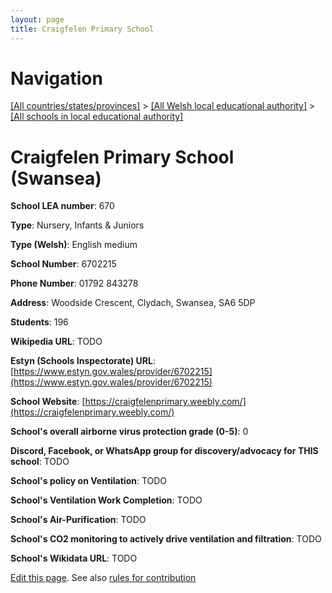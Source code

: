 ```yaml
---
layout: page
title: Craigfelen Primary School
---
```

# Navigation

[[All countries/states/provinces]](../../..) > [[All Welsh local educational authority]](../..) > [[All schools in local educational authority]](..)

# Craigfelen Primary School (Swansea)

**School LEA number**: 670

**Type**: Nursery, Infants & Juniors

**Type (Welsh)**: English medium

**School Number**: 6702215

**Phone Number**: 01792 843278

**Address**: Woodside Crescent, Clydach, Swansea, SA6 5DP

**Students**: 196

**Wikipedia URL**: TODO

**Estyn (Schools Inspectorate) URL**: [https://www.estyn.gov.wales/provider/6702215](https://www.estyn.gov.wales/provider/6702215)

**School Website**: [https://craigfelenprimary.weebly.com/](https://craigfelenprimary.weebly.com/)

**School's overall airborne virus protection grade (0-5)**: 0

**Discord, Facebook, or WhatsApp group for discovery/advocacy for THIS school**: TODO

**School's policy on Ventilation**: TODO

**School's Ventilation Work Completion**: TODO

**School's Air-Purification**: TODO

**School's CO2 monitoring to actively drive ventilation and filtration**: TODO

**School's Wikidata URL**: TODO




[Edit this page](https://github.com/VentilationProject/Wales/edit/prif/./Swansea/Craigfelen_Primary_School.md). See also [rules for contribution](../../../contribution-rules/)